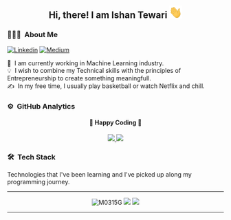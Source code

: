 <div align="center">
  <h2> 
    Hi, there! I am Ishan Tewari <img src="https://github.com/Ishan-Tewari/Ishan-Tewari/blob/main/hi.gif" width="30px">
  </h2>
</div>

### 👨🏻‍💻 &nbsp;About Me

[![Linkedin](https://img.shields.io/badge/-LinkedIn-blue?style=flat&logo=Linkedin&logoColor=white&link=https://www.linkedin.com/in/jaybkim/)](https://www.linkedin.com/in/manish-gupta-p2000/)
[![Medium](https://img.shields.io/badge/-Medium-black?style=flat&logo=Medium&logoColor=white&link=https://medium.com/@manish15gupta03/)](https://medium.com/@manish15gupta03)

🔭 &nbsp;I am currently working in Machine Learning industry.\
💡 &nbsp;I wish to combine my Technical skills with the principles of Entrepreneurship to create something meaningfull.\
✍️ &nbsp;In my free time, I usually play basketball or watch Netflix and chill.

### ⚙️ &nbsp;GitHub Analytics

<div align="center">
  <h4> 
    🏃 Happy Coding 🏃 
  </h4>
</div>
<p align="center">
  <a href="https://github.com/M0315G">
    <img height="180em" src="https://github-readme-stats.vercel.app/api?username=M0315G&count_private=true&theme=algolia&hide_border=true&show_icons=true&include_all_commits=true"/>
    <img height="180em" src="https://github-readme-stats.vercel.app/api/top-langs/?username=M0315G&theme=algolia&hide_border=true&langs_count=9&layout=compact"/>
  </a>
</p>

### 🛠 &nbsp;Tech Stack

Technologies that I've been learning and I've picked up along my programming journey.



---

<p align="center">
  <img src="https://komarev.com/ghpvc/?username=M0315G" alt="M0315G" />
    <a href="https://github.com/M0315G/"><img src="https://img.shields.io/github/followers/M0315G?style=flat&color=red&label=GitHub%20Followers%20"/></a>
  <a href="https://github.com/M0315G/"><img src="https://img.shields.io/github/last-commit/M0315G/M0315G?style=flat&color=brightgreen&label=Last%20Updated%20"/></a>
</p>

---
